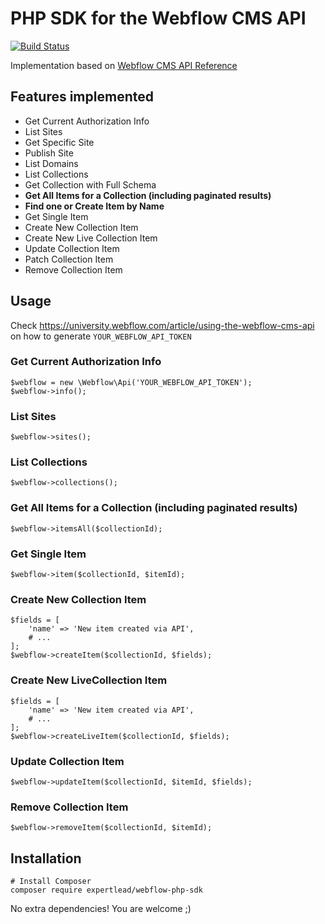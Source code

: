 # PHP SDK for the Webflow CMS API

[![Build Status](https://travis-ci.com/expertlead/webflow-php-sdk.svg?branch=master)](https://travis-ci.com/expertlead/webflow-php-sdk)

Implementation based on [Webflow CMS API Reference](https://developers.webflow.com/#cms-api-reference)

## Features implemented
- Get Current Authorization Info
- List Sites
- Get Specific Site
- Publish Site
- List Domains
- List Collections
- Get Collection with Full Schema
- **Get All Items for a Collection (including paginated results)**
- **Find one or Create Item by Name**
- Get Single Item
- Create New Collection Item
- Create New Live Collection Item
- Update Collection Item
- Patch Collection Item
- Remove Collection Item

## Usage

Check https://university.webflow.com/article/using-the-webflow-cms-api on how to generate `YOUR_WEBFLOW_API_TOKEN`

### Get Current Authorization Info
```
$webflow = new \Webflow\Api('YOUR_WEBFLOW_API_TOKEN');
$webflow->info();
```

### List Sites
```
$webflow->sites();
```

### List Collections
```
$webflow->collections();
```

### Get All Items for a Collection (including paginated results)
```
$webflow->itemsAll($collectionId);
```
### Get Single Item
```
$webflow->item($collectionId, $itemId);
```

### Create New Collection Item
```
$fields = [
    'name' => 'New item created via API',
    # ...
];
$webflow->createItem($collectionId, $fields);
```

### Create New LiveCollection Item
```
$fields = [
    'name' => 'New item created via API',
    # ...
];
$webflow->createLiveItem($collectionId, $fields);
```

### Update Collection Item
```
$webflow->updateItem($collectionId, $itemId, $fields);
```

### Remove Collection Item
```
$webflow->removeItem($collectionId, $itemId);
```


## Installation

```
# Install Composer
composer require expertlead/webflow-php-sdk
```
No extra dependencies! You are welcome ;)
